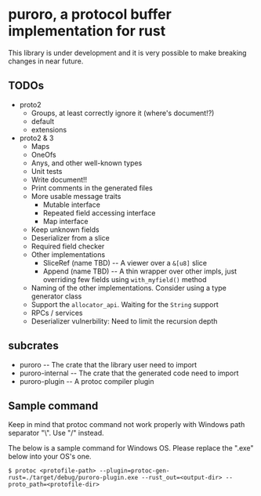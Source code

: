 # puroro, a protocol buffer implementation for rust

This library is under development and it is very possible to make breaking changes in near future.

## TODOs
- proto2
    - Groups, at least correctly ignore it (where's document!?)
    - default
    - extensions
- proto2 & 3
    - Maps
    - OneOfs
    - Anys, and other well-known types
    - Unit tests
    - Write document!!
    - Print comments in the generated files
    - More usable message traits
        - Mutable interface
        - Repeated field accessing interface
        - Map interface
    - Keep unknown fields
    - Deserializer from a slice
    - Required field checker
    - Other implementations
        - SliceRef (name TBD) -- A viewer over a `&[u8]` slice
        - Append (name TBD) -- A thin wrapper over other impls, just overriding few fields using `with_myfield()` method
    - Naming of the other implementations. Consider using a type generator class
    - Support the `allocator_api`. Waiting for the `String` support
    - RPCs / services
    - Deserializer vulnerbility: Need to limit the recursion depth

## subcrates

- puroro -- The crate that the library user need to import
- puroro-internal -- The crate that the generated code need to import
- puroro-plugin -- A protoc compiler plugin

## Sample command
Keep in mind that protoc command not work properly with Windows path separator "\\". Use "/" instead.

The below is a sample command for Windows OS.
Please replace the ".exe" below into your OS's one.

```
$ protoc <protofile-path> --plugin=protoc-gen-rust=./target/debug/puroro-plugin.exe --rust_out=<output-dir> --proto_path=<protofile-dir>
```